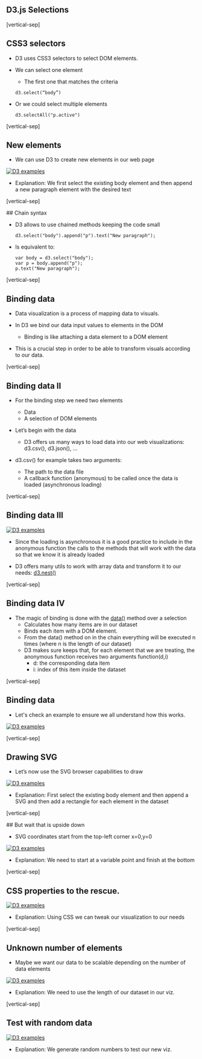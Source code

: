## D3.js Selections

[vertical-sep]

## CSS3 selectors

* D3 uses CSS3 selectors to select DOM elements.

* We can select one element
    * The first one that matches the criteria

    ```
    d3.select(“body”)
    ```

* Or we could select multiple elements

    ```
    d3.selectAll("p.active")
    ```

[vertical-sep]

## New elements

* We can use D3 to create new elements in our web page

<a target="_blank" href="http://blockbuilder.org/jjelosua/3d9f51b2c7a7e49840a8">
    <img alt="D3 examples" class="img_70" data-src="images/example01.jpg"></img>
</a>

* Explanation: We first select the existing body element and then append a new paragraph element with the desired text
<!-- .element: class="sm_note_med" -->

[vertical-sep]

## Chain syntax

* D3 allows to use chained methods keeping the code small

    ```
    d3.select("body").append("p").text("New paragraph");
    ```

* Is equivalent to:

    ```
    var body = d3.select("body");
    var p = body.append("p");
    p.text("New paragraph");
    ```

[vertical-sep]

## Binding data

* Data visualization is a process of mapping data to visuals.

* In D3 we bind our data input values to elements in the DOM
    * Binding is like attaching a data element to a DOM element

* This is a crucial step in order to be able to transform visuals according to our data.

[vertical-sep]

## Binding data II

* For the binding step we need two elements
    * Data
    * A selection of DOM elements

* Let’s begin with the data
    * D3 offers us many ways to load data into our web visualizations: d3.csv(), d3.json(), ...

* d3.csv() for example takes two arguments:
    * The path to the data file
    * A callback function (anonymous) to be called once the data is loaded (asynchronous loading)

[vertical-sep]

## Binding data III

<a target="_blank" href="http://blockbuilder.org/jjelosua/58f360e13a4397bf3dad">
    <img alt="D3 examples" class="img_70" data-src="images/example02.jpg"></img>
</a>

* Since the loading is asynchronous it is a good practice to include in the anonymous function the calls to the methods that will work with the data so that we know it is already loaded
<!-- .element: class="sm_note_med" -->

* D3 offers many utils to work with array data and transform it to our needs: [d3.nest()](https://github.com/mbostock/d3/wiki/Arrays#d3_nest)
<!-- .element: class="sm_note_left" -->

[vertical-sep]

## Binding data IV

* The magic of binding is done with the [data()](https://github.com/mbostock/d3/wiki/Selections#data) method over a selection
    * Calculates how many items are in our dataset
    * Binds each item with a DOM element.
    * From the data() method on in the chain everything will be executed n times (where n is the length of our dataset)
    * D3 makes sure keeps that, for each element that we are treating, the anonymous function receives two arguments function(d,i)
        * d: the corresponding data item
        * i: index of this item inside the dataset

[vertical-sep]

## Binding data

* Let's check an example to ensure we all understand how this works.

<a target="_blank" href="http://blockbuilder.org/jjelosua/fe38f5960d1276833555">
    <img alt="D3 examples" class="img_70" data-src="images/example03.jpg"></img>
</a>

[vertical-sep]

## Drawing SVG

* Let’s now use the SVG browser capabilities to draw

<a target="_blank" href="http://blockbuilder.org/jjelosua/95f7e0f6ce686f7f2ec1">
    <img alt="D3 examples" class="img_70" data-src="images/example04.jpg"></img>
</a>

* Explanation: First select the existing body element and then append a SVG and then add a rectangle for each element in the dataset
<!-- .element: class="sm_note_med" -->

[vertical-sep]

## But wait that is upside down

* SVG coordinates start from the top-left corner x=0,y=0

<a target="_blank" href="http://blockbuilder.org/jjelosua/84c9384ce8bd8f646c45">
    <img alt="D3 examples" class="img_70" data-src="images/example05a.jpg"></img>
</a>

* Explanation: We need to start at a variable point and finish at the bottom
<!-- .element: class="sm_note_med" -->

[vertical-sep]

## CSS properties to the rescue.

<a target="_blank" href="http://blockbuilder.org/jjelosua/905ebf419d8f2173559c">
    <img alt="D3 examples" class="img_70" data-src="images/example05b.jpg"></img>
</a>

* Explanation: Using CSS we can tweak our visualization to our needs
<!-- .element: class="sm_note_med" -->

[vertical-sep]

## Unknown number of elements

* Maybe we want our data to be scalable depending on the number of data elements

<a target="_blank" href="http://blockbuilder.org/jjelosua/dcc17252ca6ed6b4cd39">
    <img alt="D3 examples" class="img_70" data-src="images/example06.jpg"></img>
</a>

* Explanation: We need to use the length of our dataset in our viz.
<!-- .element: class="sm_note_med" -->

[vertical-sep]

## Test with random data

<a target="_blank" href="http://blockbuilder.org/jjelosua/cf2f10e2777378a10960">
    <img alt="D3 examples" class="img_70" data-src="images/example07.jpg"></img>
</a>

* Explanation: We generate random numbers to test our new viz.
<!-- .element: class="sm_note_med" -->
